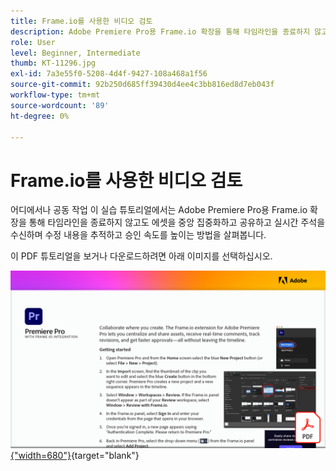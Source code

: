 ```yaml
---
title: Frame.io를 사용한 비디오 검토
description: Adobe Premiere Pro용 Frame.io 확장을 통해 타임라인을 종료하지 않고도 에셋을 중앙 집중화하고 공유하고 실시간 주석을 수신하며 수정 내용을 추적하고 승인 속도를 높이는 방법을 살펴보십시오
role: User
level: Beginner, Intermediate
thumb: KT-11296.jpg
exl-id: 7a3e55f0-5208-4d4f-9427-108a468a1f56
source-git-commit: 92b250d685ff39430d4ee4c3bb816ed8d7eb043f
workflow-type: tm+mt
source-wordcount: '89'
ht-degree: 0%

---
```


# Frame.io를 사용한 비디오 검토

어디에서나 공동 작업 이 실습 튜토리얼에서는 Adobe Premiere Pro용 Frame.io 확장을 통해 타임라인을 종료하지 않고도 에셋을 중앙 집중화하고 공유하고 실시간 주석을 수신하며 수정 내용을 추적하고 승인 속도를 높이는 방법을 살펴봅니다.

이 PDF 튜토리얼을 보거나 다운로드하려면 아래 이미지를 선택하십시오.

[![자습서의 첫 페이지 이미지](assets/Videoreviewwithframe.png){&quot;width=680&quot;}](assets/Video-review-with-Frame.io.pdf){target="blank"}
